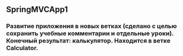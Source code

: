 ## SpringMVCApp1
### Развитие приложения в новых ветках (сделано с целью сохранить учебные комментарии и отдельные уроки). Конечный результат: калькулятор. Находится в ветке Calculator.
